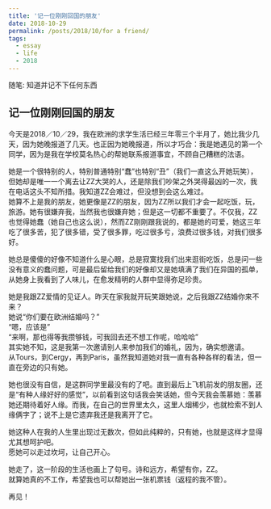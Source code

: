 ```yaml
---
title: '记一位刚刚回国的朋友'
date: 2018-10-29
permalink: /posts/2018/10/for a friend/
tags:
  - essay
  - life
  - 2018
---
```


随笔: 知道并记不下任何东西

## 记一位刚刚回国的朋友

今天是2018／10／29，我在欧洲的求学生活已经三年零三个半月了，她比我少几天，因为她晚报道了几天。也正因为她晚报道，所以才巧合：我是她遇见的第一个同学，因为是我在学校莫名热心的帮她联系报道事宜，不顾自己糟糕的法语。

她是一个很特别的人，特别普通特别“蠢”也特别“丑”（我们一直这么开她玩笑），但她却是唯一一个离去让ZZ大哭的人，还是除我们吵架之外哭得最凶的一次，我在电话这头不知所措。我知道ZZ会难过，但没想到会这么难过。<br/>
她算不上是我的朋友，她更像是ZZ的朋友，因为ZZ所以我们才会一起吃饭，玩，旅游。她有很嫌弃我，当然我也很嫌弃她；但是这一切都不重要了。不仅我，ZZ也觉得她蠢（她自己也这么说），然而ZZ刚刚跟我说的，都是她的可爱，她这三年吃了很多苦，犯了很多错，受了很多罪，吃过很多亏，浪费过很多钱，对我们很多好。

她总是傻傻的好像不知道什么是心眼，总是寂寞找我们出来逛街吃饭，总是问一些没有意义的蠢问题，可是最后留给我们的好像却又是她填满了我们在异国的孤单，从她身上我看到了人味儿，在愈发精明的人群中显得弥足珍贵。

她是我跟ZZ爱情的见证人。昨天在家我就开玩笑跟她说，之后我跟ZZ结婚你来不来？<br/>
她说“你们要在欧洲结婚吗？”<br/>
“嗯，应该是”<br/>
“来啊，那也得等我攒够钱，可我回去还不想工作呢，哈哈哈”<br/>
其实她不知，这是我第一次邀请别人来参加我们的婚礼，因为，确实想邀请。<br/>
从Tours，到Cergy，再到Paris，虽然我知道她对我一直有各种各样的看法，但一直在旁边的只有她。

她也很没有自信，是这群同学里最没有的了吧。直到最后上飞机前发的朋友圈，还是“有种人缘好好的感觉”，以前看到这句话我会笑话她，但今天我会羡慕她：羡慕她还期待着好人缘。而我，在自己的世界里太久，这里人烟稀少，也就检索不到人缘俩字了；说不上是它遗弃我还是我离开了它。

她这种人在我的人生里出现过无数次，但如此纯粹的，只有她，也就是这样才显得尤其想呵护吧。<br/>
愿她可以走过坎坷，让自己开心。

她走了，这一阶段的生活也画上了句号。诗和远方，希望有你，ZZ。<br/>
就算她真的不工作，希望我也可以帮她出一张机票钱（返程的我不管）。

再见！
